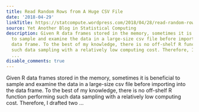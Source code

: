 ```yaml
---
title: Read Random Rows from A Huge CSV File
date: '2018-04-29'
linkTitle: https://statcompute.wordpress.com/2018/04/28/read-random-rows-from-a-huge-csv-file/
source: Yet Another Blog in Statistical Computing
description: Given R data frames stored in the memory, sometimes it is beneficial
  to sample and examine the data in a large-size csv file before importing into the
  data frame. To the best of my knowledge, there is no off-shelf R function performing
  such data sampling with a relatively low computing cost. Therefore, I drafted two
  ...
disable_comments: true
---
```

Given R data frames stored in the memory, sometimes it is beneficial to sample and examine the data in a large-size csv file before importing into the data frame. To the best of my knowledge, there is no off-shelf R function performing such data sampling with a relatively low computing cost. Therefore, I drafted two ...